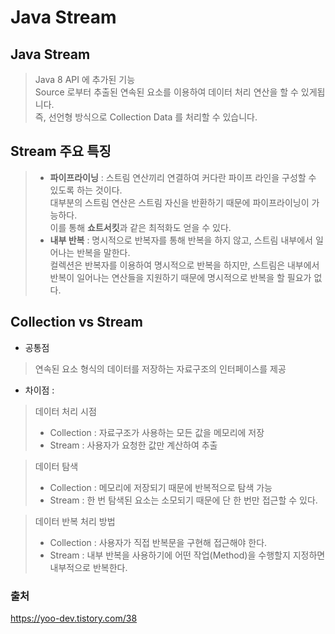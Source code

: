 # Java Stream

## Java Stream
> Java 8 API 에 추가된 기능 <br>
> Source 로부터 추출된 연속된 요소를 이용하여 데이터 처리 연산을 할 수 있게됩니다. <br>
> 즉, 선언형 방식으로 Collection Data 를 처리할 수 있습니다. <br>

## Stream 주요 특징
> - **파이프라이닝** : 
> 스트림 연산끼리 연결하여 커다란 파이프 라인을 구성할 수 있도록 하는 것이다. <br>
> 대부분의 스트림 연산은 스트림 자신을 반환하기 때문에 파이프라이닝이 가능하다. <br>
> 이를 통해 **쇼트서킷**과 같은 최적화도 얻을 수 있다. <br>
> - **내부 반복** : 
> 명시적으로 반복자를 통해 반복을 하지 않고, 스트림 내부에서 일어나는 반복을 말한다. <br> 
> 컬렉션은 반복자를 이용하여 명시적으로 반복을 하지만, 스트림은 내부에서 반복이 일어나는 연산들을 지원하기 때문에 명시적으로 반복을 할 필요가 없다.

## Collection vs Stream
- 공통점
> 연속된 요소 형식의 데이터를 저장하는 자료구조의 인터페이스를 제공 <br>
- 차이점 : <br>
> 데이터 처리 시점
> - Collection : 자료구조가 사용하는 모든 값을 메모리에 저장
> - Stream : 사용자가 요청한 값만 계산하여 추출 <br>

> 데이터 탐색
> - Collection : 메모리에 저장되기 때문에 반복적으로 탐색 가능
> - Stream : 한 번 탐색된 요소는 소모되기 때문에 단 한 번만 접근할 수 있다.

> 데이터 반복 처리 방법
> - Collection : 사용자가 직접 반복문을 구현해 접근해야 한다.
> - Stream : 내부 반복을 사용하기에 어떤 작업(Method)을 수행할지 지정하면 내부적으로 반복한다.

### 출처
https://yoo-dev.tistory.com/38